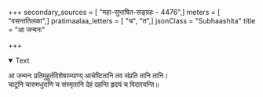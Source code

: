 +++
secondary_sources = [ "महा-सुभाषित-सङ्ग्रहः - 4476",]
meters = [ "वसन्ततिलका",]
pratimaalaa_letters = [ "च", "त",]
jsonClass = "Subhaashita"
title = "आ जन्मनः"

+++

<details open><summary>Text</summary>

आ जन्मनः प्रतिमुहूर्तविशेषरम्याण्य् आचेष्टितानि तव संप्रति तानि तानि।  
चाटूनि चारुमधुराणि च संस्मृतानि देहं दहन्ति हृदयं च विदारयन्ति॥
</details>
